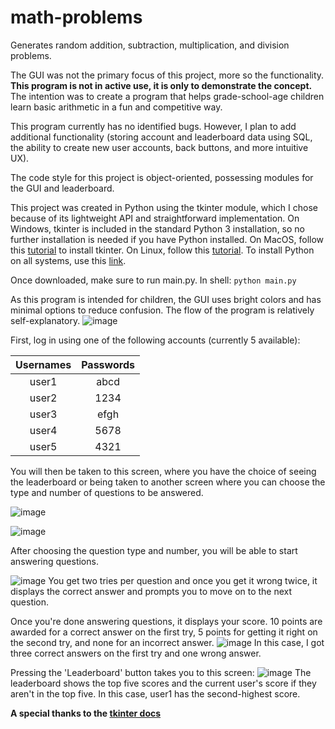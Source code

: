 # math-problems
Generates random addition, subtraction, multiplication, and division problems. 

The GUI was not the primary focus of this project, more so the functionality. __This program is not in active use, it is only to demonstrate the concept.__ The intention was to create a program that helps grade-school-age children learn basic arithmetic in a fun and competitive way.

This program currently has no identified bugs. However, I plan to add additional functionality (storing account and leaderboard data using SQL, the ability to create new user accounts, back buttons, and more intuitive UX).

The code style for this project is object-oriented, possessing modules for the GUI and leaderboard.

This project was created in Python using the tkinter module, which I chose because of its lightweight API and straightforward implementation. On Windows, tkinter is included in the standard Python 3 installation, so no further installation is needed if you have Python installed.
On MacOS, follow this [tutorial](https://www.geeksforgeeks.org/how-to-install-tkinter-on-macos/) to install tkinter. 
On Linux, follow this [tutorial](https://www.geeksforgeeks.org/how-to-install-tkinter-on-linux/).
To install Python on all systems, use this [link](https://www.python.org/downloads/).

Once downloaded, make sure to run main.py.
In shell:
`python main.py`

As this program is intended for children, the GUI uses bright colors and has minimal options to reduce confusion. The flow of the program is relatively self-explanatory.
![image](https://github.com/akshay-p-123/math-problems/assets/80610931/13cb7d48-0cd5-4a32-ac09-89aeba56571b)

First, log in using one of the following accounts (currently 5 available):

 Usernames|Passwords 
 :----------:|:---------: 
 user1|abcd  
 user2|1234
 user3|efgh
 user4|5678
 user5|4321
 
You will then be taken to this screen, where you have the choice of seeing the leaderboard or being taken to another screen where you can choose the type and number of questions to be answered.


![image](https://github.com/akshay-p-123/math-problems/assets/80610931/69cb7aa2-e30b-45e5-bfe5-2f332e22cc0f)





![image](https://github.com/akshay-p-123/math-problems/assets/80610931/0820297a-d7e0-466a-b94e-7222849ab54c)






After choosing the question type and number, you will be able to start answering questions. 

![image](https://github.com/akshay-p-123/math-problems/assets/80610931/7b383306-bde0-4e51-bce6-b04293caa1fe)
You get two tries per question and once you get it wrong twice, it displays the correct answer and prompts you to move on to the next question. 




Once you're done answering questions, it displays your score. 10 points are awarded for a correct answer on the first try, 5 points for getting it right on the second try, and none for an incorrect answer. 
![image](https://github.com/akshay-p-123/math-problems/assets/80610931/3bc7648a-0cde-4e26-a8f8-ac54b17efc57)
In this case, I got three correct answers on the first try and one wrong answer.




Pressing the 'Leaderboard' button takes you to this screen:
![image](https://github.com/akshay-p-123/math-problems/assets/80610931/605b783c-aa9a-4564-8802-1b99f8def921)
The leaderboard shows the top five scores and the current user's score if they aren't in the top five. In this case, user1 has the second-highest score.





__A special thanks to the [tkinter docs](https://docs.python.org/3/library/tk.html)__



 
 
 
